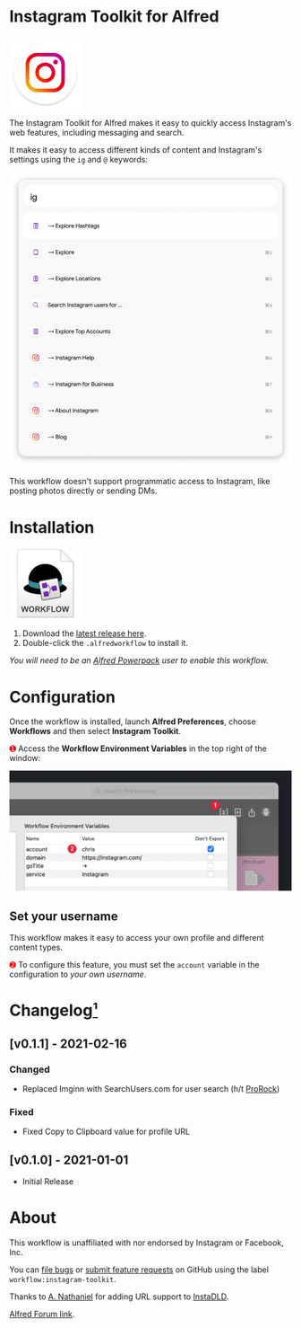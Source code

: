 # Instagram Toolkit for Alfred

<img src="./assets/icon-instagram.png" alt="Instagram logo" width="128" height="128">

The Instagram Toolkit for Alfred makes it easy to quickly access Instagram's web features, including messaging and search.

It makes it easy to access different kinds of content and Instagram's settings using the `ig` and `@` keywords:

<img src="./assets/preview.png" alt="Preview of Instagram Toolkit">

This workflow doesn't support programmatic access to Instagram, like posting photos directly or sending DMs.

# Installation

<a href="https://github.com/chrismessina/alfred-instagram-toolkit/releases/latest"><img src="./assets/icon-workflow.png" alt="Workflow File Icon" width="128" height="128"></a>

1. Download the [latest release here](https://github.com/chrismessina/alfred-instagram-toolkit/releases/latest).
2. Double-click the `.alfredworkflow` to install it.

_You will need to be an [Alfred Powerpack](https://www.alfredapp.com/powerpack/) user to enable this workflow._


# Configuration

Once the workflow is installed, launch **Alfred Preferences**, choose **Workflows** and then select **Instagram Toolkit**.

<span style="color:red;">➊</span> Access the **Workflow Environment Variables** in the top right of the window:

<img src="./assets/workflow-config.png" alt="How to access the Alfred Workflow Environment Variables">


## Set your username

This workflow makes it easy to access your own profile and different content types.

<span style="color:red;">➋</span> To configure this feature, you must set the `account` variable in the configuration to *your own username*.

# Changelog[¹](https://keepachangelog.com/)

## [v0.1.1] - 2021-02-16

### Changed
- Replaced Imginn with SearchUsers.com for user search (h/t [ProRock](https://www.alfredforum.com/profile/20643-prorock/))

### Fixed
- Fixed Copy to Clipboard value for profile URL

## [v0.1.0] - 2021-01-01
- Initial Release


# About

This workflow is unaffiliated with nor endorsed by Instagram or Facebook, Inc.

You can [file bugs](https://github.com/chrismessina/alfred-instagram-toolkit/issues/new) or [submit feature requests](https://github.com/chrismessina/alfred-instagram-toolkit/issues/new) on GitHub using the label `workflow:instagram-toolkit`.

Thanks to [A. Nathaniel](https://instagram.com/sozonome) for adding URL support to [InstaDLD](https://instadld.sznm.dev/).

<a href="https://www.alfredforum.com/topic/16387-workflow-instagram-toolkit-for-alfred/">Alfred Forum link</a>.
